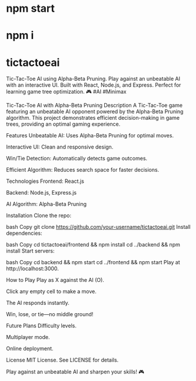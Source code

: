 # npm start
# npm i
# tictactoeai

Tic-Tac-Toe AI using Alpha-Beta Pruning. Play against an unbeatable AI with an interactive UI. Built with React, Node.js, and Express. Perfect for learning game tree optimization. 🎮 #AI #Minimax



Tic-Tac-Toe AI with Alpha-Beta Pruning
Description
A Tic-Tac-Toe game featuring an unbeatable AI opponent powered by the Alpha-Beta Pruning algorithm. This project demonstrates efficient decision-making in game trees, providing an optimal gaming experience.

Features
Unbeatable AI: Uses Alpha-Beta Pruning for optimal moves.

Interactive UI: Clean and responsive design.

Win/Tie Detection: Automatically detects game outcomes.

Efficient Algorithm: Reduces search space for faster decisions.

Technologies
Frontend: React.js

Backend: Node.js, Express.js

AI Algorithm: Alpha-Beta Pruning

Installation
Clone the repo:

bash
Copy
git clone https://github.com/your-username/tictactoeai.git
Install dependencies:

bash
Copy
cd tictactoeai/frontend && npm install
cd ../backend && npm install
Start servers:

bash
Copy
cd backend && npm start
cd ../frontend && npm start
Play at http://localhost:3000.

How to Play
Play as X against the AI (O).

Click any empty cell to make a move.

The AI responds instantly.

Win, lose, or tie—no middle ground!

Future Plans
Difficulty levels.

Multiplayer mode.

Online deployment.

License
MIT License. See LICENSE for details.

Play against an unbeatable AI and sharpen your skills! 🎮

